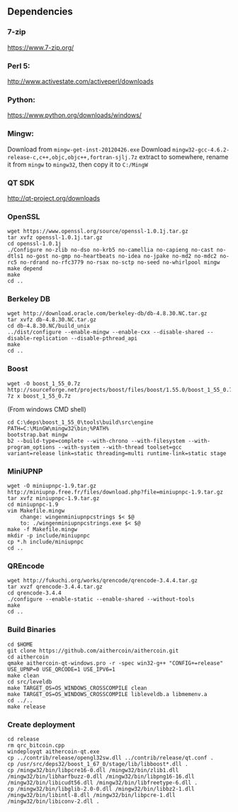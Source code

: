 ## Dependencies  
### 7-zip
https://www.7-zip.org/
### Perl 5: 
http://www.activestate.com/activeperl/downloads    
### Python: 
https://www.python.org/downloads/windows/    
### Mingw: 
Download from `mingw-get-inst-20120426.exe`
Download `mingw32-gcc-4.6.2-release-c,c++,objc,objc++,fortran-sjlj.7z` extract to somewhere, rename it from `mingw` to `mingw32`, then copy it to `C:/MingW`     
### QT SDK
http://qt-project.org/downloads
### OpenSSL
```
wget https://www.openssl.org/source/openssl-1.0.1j.tar.gz
tar xvfz openssl-1.0.1j.tar.gz
cd openssl-1.0.1j
./Configure no-zlib no-dso no-krb5 no-camellia no-capieng no-cast no-dtls1 no-gost no-gmp no-heartbeats no-idea no-jpake no-md2 no-mdc2 no-rc5 no-rdrand no-rfc3779 no-rsax no-sctp no-seed no-whirlpool mingw
make depend
make
cd ..
```
### Berkeley DB
```
wget http://download.oracle.com/berkeley-db/db-4.8.30.NC.tar.gz
tar xvfz db-4.8.30.NC.tar.gz
cd db-4.8.30.NC/build_unix 
../dist/configure --enable-mingw --enable-cxx --disable-shared --disable-replication --disable-pthread_api
make
cd ..
```
### Boost
```
wget -O boost_1_55_0.7z http://sourceforge.net/projects/boost/files/boost/1.55.0/boost_1_55_0.7z/download
7z x boost_1_55_0.7z
```
(From windows CMD shell)
```
cd C:\deps\boost_1_55_0\tools\build\src\engine
PATH=C:\MinGW\mingw32\bin;%PATH%
bootstrap.bat mingw
b2 --build-type=complete --with-chrono --with-filesystem --with-program_options --with-system --with-thread toolset=gcc variant=release link=static threading=multi runtime-link=static stage
```
### MiniUPNP
```
wget -O miniupnpc-1.9.tar.gz http://miniupnp.free.fr/files/download.php?file=miniupnpc-1.9.tar.gz
tar xvfz miniupnpc-1.9.tar.gz
cd miniupnpc-1.9
vim Makefile.mingw
	change: wingenminiupnpcstrings $< $@  
	to: ./wingenminiupnpcstrings.exe $< $@  
make -f Makefile.mingw
mkdir -p include/miniupnpc
cp *.h include/miniupnpc
cd ..
```

### QREncode
```
wget http://fukuchi.org/works/qrencode/qrencode-3.4.4.tar.gz
tar xvzf qrencode-3.4.4.tar.gz
cd qrencode-3.4.4
./configure --enable-static --enable-shared --without-tools
make  
cd ..
```
### Build Binaries
```
cd $HOME
git clone https://github.com/aithercoin/aithercoin.git
cd aithercoin
qmake aithercoin-qt-windows.pro -r -spec win32-g++ "CONFIG+=release" USE_UPNP=0 USE_QRCODE=1 USE_IPV6=1
make clean
cd src/leveldb
make TARGET_OS=OS_WINDOWS_CROSSCOMPILE clean
make TARGET_OS=OS_WINDOWS_CROSSCOMPILE libleveldb.a libmemenv.a
cd ../..
make release
```

### Create deployment
```
cd release
rm qrc_bitcoin.cpp
windeployqt aithercoin-qt.exe
cp ../contrib/release/opengl32sw.dll ../contrib/release/qt.conf .
cp /usr/src/deps32/boost_1_67_0/stage/lib/libboost*.dll .
cp /mingw32/bin/libpcre16-0.dll /mingw32/bin/zlib1.dll /mingw32/bin/libharfbuzz-0.dll /mingw32/bin/libpng16-16.dll /mingw32/bin/libicudt56.dll /mingw32/bin/libfreetype-6.dll .
cp /mingw32/bin/libglib-2.0-0.dll /mingw32/bin/libbz2-1.dll /mingw32/bin/libintl-8.dll /mingw32/bin/libpcre-1.dll /mingw32/bin/libiconv-2.dll .
```